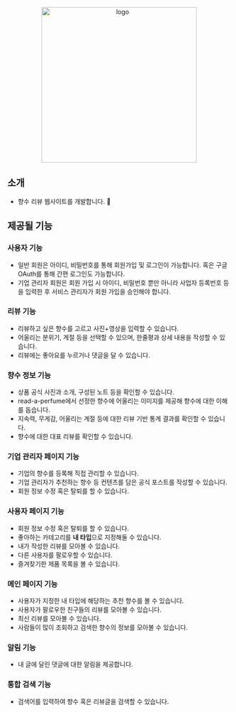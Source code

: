 <p align="center">
  <img src="https://github.com/read-a-perfume/.github/assets/72547111/25046406-4c17-41d1-a057-bf3ff70fb6c4" alt="logo" width="350px" height="350px" />
</p>

## 소개
- 향수 리뷰 웹사이트를 개발합니다. 🐾


## 제공될 기능
### 사용자 기능

- 일반 회원은 아이디, 비밀번호를 통해 회원가입 및 로그인이 가능합니다. 혹은 구글 OAuth를 통해 간편 로그인도 가능합니다.
- 기업 관리자 회원은 회원 가입 시 아이디, 비밀번호 뿐만 아니라 사업자 등록번호 등을 입력한 후 서비스 관리자가 회원 가입을 승인해야 합니다.

### 리뷰 기능

- 리뷰하고 싶은 향수를 고르고 사진+영상을 입력할 수 있습니다.
- 어울리는 분위기, 계절 등을 선택할 수 있으며, 한줄평과 상세 내용을 작성할 수 있습니다.
- 리뷰에는 좋아요를 누르거나 댓글을 달 수 있습니다.

### 향수 정보 기능

- 상품 공식 사진과 소개, 구성된 노트 등을 확인할 수 있습니다.
- read-a-perfume에서 선정한 향수에 어울리는 이미지를 제공해 향수에 대한 이해를 돕습니다.
- 지속력, 무게감, 어울리는 계절 등에 대한 리뷰 기반 통계 결과를 확인할 수 있습니다.
- 향수에 대한 대표 리뷰를 확인할 수 있습니다.

### 기업 관리자 페이지 기능

- 기업의 향수를 등록해 직접 관리할 수 있습니다.
- 기업 관리자가 추천하는 향수 등 컨텐츠를 담은 공식 포스트를 작성할 수 있습니다.
- 회원 정보 수정 혹은 탈퇴를 할 수 있습니다.

### 사용자 페이지 기능

- 회원 정보 수정 혹은 탈퇴를 할 수 있습니다.
- 좋아하는 카테고리를 **내 타입**으로 지정해둘 수 있습니다.
- 내가 작성한 리뷰를 모아볼 수 있습니다.
- 다른 사용자를 팔로우할 수 있습니다.
- 즐겨찾기한 제품 목록을 볼 수 있습니다.

### 메인 페이지 기능

- 사용자가 지정한 내 타입에 해당하는 추천 향수를 볼 수 있습니다.
- 사용자가 팔로우한 친구들의 리뷰를 모아볼 수 있습니다.
- 최신 리뷰를 모아볼 수 있습니다.
- 사람들이 많이 조회하고 검색한 향수의 정보를 모아볼 수 있습니다.

### 알림 기능

- 내 글에 달린 댓글에 대한 알림을 제공합니다.

### 통합 검색 기능

- 검색어를 입력하여 향수 혹은 리뷰글을 검색할 수 있습니다.
